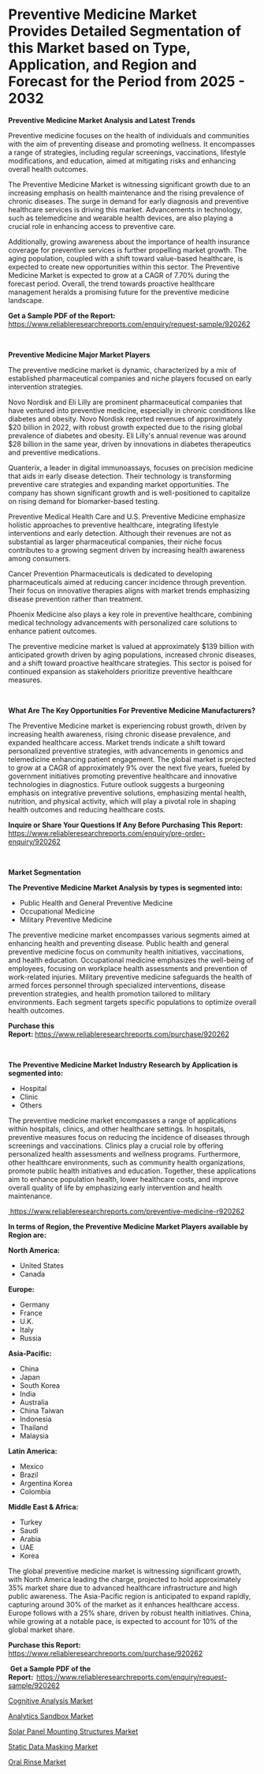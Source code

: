 <p><h1>Preventive Medicine Market Provides Detailed Segmentation of this Market based on Type, Application, and Region and Forecast for the Period from 2025 - 2032</h1></p><p><strong>Preventive Medicine Market Analysis and Latest Trends</strong></p>
<p><p>Preventive medicine focuses on the health of individuals and communities with the aim of preventing disease and promoting wellness. It encompasses a range of strategies, including regular screenings, vaccinations, lifestyle modifications, and education, aimed at mitigating risks and enhancing overall health outcomes. </p><p>The Preventive Medicine Market is witnessing significant growth due to an increasing emphasis on health maintenance and the rising prevalence of chronic diseases. The surge in demand for early diagnosis and preventive healthcare services is driving this market. Advancements in technology, such as telemedicine and wearable health devices, are also playing a crucial role in enhancing access to preventive care. </p><p>Additionally, growing awareness about the importance of health insurance coverage for preventive services is further propelling market growth. The aging population, coupled with a shift toward value-based healthcare, is expected to create new opportunities within this sector. The Preventive Medicine Market is expected to grow at a CAGR of 7.70% during the forecast period. Overall, the trend towards proactive healthcare management heralds a promising future for the preventive medicine landscape.</p></p>
<p><strong>Get a Sample PDF of the Report:&nbsp;</strong> <a href="https://www.reliableresearchreports.com/enquiry/request-sample/920262?utm_campaign=31&utm_medium=2&utm_source=Github&utm_content=ia&utm_term=05032025&utm_id=preventive-medicine">https://www.reliableresearchreports.com/enquiry/request-sample/920262</a></p>
<p>&nbsp;</p>
<p><strong>Preventive Medicine Major Market Players</strong></p>
<p><p>The preventive medicine market is dynamic, characterized by a mix of established pharmaceutical companies and niche players focused on early intervention strategies. </p><p>Novo Nordisk and Eli Lilly are prominent pharmaceutical companies that have ventured into preventive medicine, especially in chronic conditions like diabetes and obesity. Novo Nordisk reported revenues of approximately $20 billion in 2022, with robust growth expected due to the rising global prevalence of diabetes and obesity. Eli Lilly's annual revenue was around $28 billion in the same year, driven by innovations in diabetes therapeutics and preventive medications.</p><p>Quanterix, a leader in digital immunoassays, focuses on precision medicine that aids in early disease detection. Their technology is transforming preventive care strategies and expanding market opportunities. The company has shown significant growth and is well-positioned to capitalize on rising demand for biomarker-based testing.</p><p>Preventive Medical Health Care and U.S. Preventive Medicine emphasize holistic approaches to preventive healthcare, integrating lifestyle interventions and early detection. Although their revenues are not as substantial as larger pharmaceutical companies, their niche focus contributes to a growing segment driven by increasing health awareness among consumers.</p><p>Cancer Prevention Pharmaceuticals is dedicated to developing pharmaceuticals aimed at reducing cancer incidence through prevention. Their focus on innovative therapies aligns with market trends emphasizing disease prevention rather than treatment.</p><p>Phoenix Medicine also plays a key role in preventive healthcare, combining medical technology advancements with personalized care solutions to enhance patient outcomes.</p><p>The preventive medicine market is valued at approximately $139 billion with anticipated growth driven by aging populations, increased chronic diseases, and a shift toward proactive healthcare strategies. This sector is poised for continued expansion as stakeholders prioritize preventive healthcare measures.</p></p>
<p>&nbsp;</p>
<p><strong>What Are The Key Opportunities For Preventive Medicine Manufacturers?</strong></p>
<p><p>The Preventive Medicine market is experiencing robust growth, driven by increasing health awareness, rising chronic disease prevalence, and expanded healthcare access. Market trends indicate a shift toward personalized preventive strategies, with advancements in genomics and telemedicine enhancing patient engagement. The global market is projected to grow at a CAGR of approximately 9% over the next five years, fueled by government initiatives promoting preventive healthcare and innovative technologies in diagnostics. Future outlook suggests a burgeoning emphasis on integrative preventive solutions, emphasizing mental health, nutrition, and physical activity, which will play a pivotal role in shaping health outcomes and reducing healthcare costs.</p></p>
<p><strong>Inquire or Share Your Questions If Any Before Purchasing This Report:</strong> <a href="https://www.reliableresearchreports.com/enquiry/pre-order-enquiry/920262?utm_campaign=31&utm_medium=2&utm_source=Github&utm_content=ia&utm_term=05032025&utm_id=preventive-medicine">https://www.reliableresearchreports.com/enquiry/pre-order-enquiry/920262</a></p>
<p>&nbsp;</p>
<p><strong>Market Segmentation</strong></p>
<p><strong>The Preventive Medicine Market Analysis by types is segmented into:</strong></p>
<p><ul><li>Public Health and General Preventive Medicine</li><li>Occupational Medicine</li><li>Military Preventive Medicine</li></ul></p>
<p><p>The preventive medicine market encompasses various segments aimed at enhancing health and preventing disease. Public health and general preventive medicine focus on community health initiatives, vaccinations, and health education. Occupational medicine emphasizes the well-being of employees, focusing on workplace health assessments and prevention of work-related injuries. Military preventive medicine safeguards the health of armed forces personnel through specialized interventions, disease prevention strategies, and health promotion tailored to military environments. Each segment targets specific populations to optimize overall health outcomes.</p></p>
<p><strong>Purchase this Report:&nbsp;</strong><a href="https://www.reliableresearchreports.com/purchase/920262?utm_campaign=31&utm_medium=2&utm_source=Github&utm_content=ia&utm_term=05032025&utm_id=preventive-medicine">https://www.reliableresearchreports.com/purchase/920262</a></p>
<p>&nbsp;</p>
<p><strong>The Preventive Medicine Market Industry Research by Application is segmented into:</strong></p>
<p><ul><li>Hospital</li><li>Clinic</li><li>Others</li></ul></p>
<p><p>The preventive medicine market encompasses a range of applications within hospitals, clinics, and other healthcare settings. In hospitals, preventive measures focus on reducing the incidence of diseases through screenings and vaccinations. Clinics play a crucial role by offering personalized health assessments and wellness programs. Furthermore, other healthcare environments, such as community health organizations, promote public health initiatives and education. Together, these applications aim to enhance population health, lower healthcare costs, and improve overall quality of life by emphasizing early intervention and health maintenance.</p></p>
<p><a href="https://www.reliableresearchreports.com/preventive-medicine-r920262?utm_campaign=31&utm_medium=2&utm_source=Github&utm_content=ia&utm_term=05032025&utm_id=preventive-medicine">&nbsp;https://www.reliableresearchreports.com/preventive-medicine-r920262</a></p>
<p><strong>In terms of Region, the Preventive Medicine Market Players available by Region are:</strong></p>
<p>
    <p> <strong> North America: </strong>
        <ul>
            <li>United States</li>
            <li>Canada</li>
        </ul>
        </p> 
    <p> <strong> Europe: </strong>
        <ul>
            <li>Germany</li>
            <li>France</li>
            <li>U.K.</li>
            <li>Italy</li>
            <li>Russia</li>
        </ul>
        </p> 
    <p> <strong> Asia-Pacific: </strong>
        <ul>
            <li>China</li>
            <li>Japan</li>
            <li>South Korea</li>
            <li>India</li>
            <li>Australia</li>
            <li>China Taiwan</li>
            <li>Indonesia</li>
            <li>Thailand</li>
            <li>Malaysia</li>
        </ul>
        </p> 
    <p> <strong> Latin America: </strong>
        <ul>
            <li>Mexico</li>
            <li>Brazil</li>
            <li>Argentina Korea</li>
            <li>Colombia</li>
        </ul>
        </p> 
    <p> <strong> Middle East & Africa: </strong>
        <ul>
            <li>Turkey</li>
            <li>Saudi</li>
            <li>Arabia</li>
            <li>UAE</li>
            <li>Korea</li>
        </ul>
    </p>
    </p>
<p><p>The global preventive medicine market is witnessing significant growth, with North America leading the charge, projected to hold approximately 35% market share due to advanced healthcare infrastructure and high public awareness. The Asia-Pacific region is anticipated to expand rapidly, capturing around 30% of the market as it enhances healthcare access. Europe follows with a 25% share, driven by robust health initiatives. China, while growing at a notable pace, is expected to account for 10% of the global market share.</p></p>
<p><strong>Purchase this Report: </strong><a href="https://www.reliableresearchreports.com/purchase/920262?utm_campaign=31&utm_medium=2&utm_source=Github&utm_content=ia&utm_term=05032025&utm_id=preventive-medicine">https://www.reliableresearchreports.com/purchase/920262</a></p>
<p>&nbsp;<strong>Get a Sample PDF of the Report:&nbsp;&nbsp;</strong><a href="https://www.reliableresearchreports.com/enquiry/request-sample/920262?utm_campaign=31&utm_medium=2&utm_source=Github&utm_content=ia&utm_term=05032025&utm_id=preventive-medicine">https://www.reliableresearchreports.com/enquiry/request-sample/920262</a></p>
<p><strong></strong></p>
<p><p><a href="https://github.com/saeiddaemo/Market-Research-Report-List-1/blob/main/cognitive-analysis-market.md?utm_campaign=31&utm_medium=2&utm_source=Github&utm_content=ia&utm_term=05032025&utm_id=preventive-medicine">Cognitive Analysis Market</a></p><p><a href="https://github.com/plawragarile/Market-Research-Report-List-1/blob/main/analytics-sandbox-market.md?utm_campaign=31&utm_medium=2&utm_source=Github&utm_content=ia&utm_term=05032025&utm_id=preventive-medicine">Analytics Sandbox Market</a></p><p><a href="https://github.com/shopovdjondo/Market-Research-Report-List-1/blob/main/solar-panel-mounting-structures-market.md?utm_campaign=31&utm_medium=2&utm_source=Github&utm_content=ia&utm_term=05032025&utm_id=preventive-medicine">Solar Panel Mounting Structures Market</a></p><p><a href="https://github.com/boccalyver5k/Market-Research-Report-List-1/blob/main/static-data-masking-market.md?utm_campaign=31&utm_medium=2&utm_source=Github&utm_content=ia&utm_term=05032025&utm_id=preventive-medicine">Static Data Masking Market</a></p><p><a href="https://github.com/supicweg/Market-Research-Report-List-1/blob/main/oral-rinse-market.md?utm_campaign=31&utm_medium=2&utm_source=Github&utm_content=ia&utm_term=05032025&utm_id=preventive-medicine">Oral Rinse Market</a></p></p>